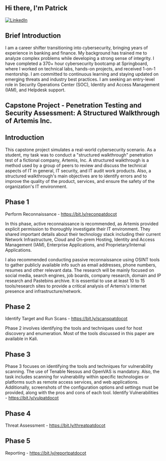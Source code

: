 ## Hi there, I'm Patrick
<a href="www.linkedin.com">[![LinkedIn](https://img.shields.io/badge/LinkedIn-Profile-blue?logo=linkedin&style=flat-square)](https://www.linkedin.com/in/pdct/)

## Brief Introduction

I am a career shifter transitioning into cybersecurity, bringing years of experience in banking and finance. My background has trained me to analyze complex problems while developing a strong sense of integrity. I have completed a 370+ hour cybersecurity bootcamp at Springboard, where I worked on technical labs, hands-on projects, and received 1-on-1 mentorship. I am committed to continuous learning and staying updated on emerging threats and industry best practices. I am seeking an entry-level role in Security Operations Center (SOC), Identity and Access Management (IAM), and Helpdesk support. 


## Capstone Project - Penetration Testing and Security Assessment: A Structured Walkthrough of Artemis Inc.

## Introduction 
This capstone project simulates a real-world cybersecurity scenario. As a student, my task was to conduct a "structured walkthrough" penetration test of a fictional company, Artemis, Inc. A structured walkthrough is a method used by a group of peers to review and discuss the technical aspects of IT in general, IT security, and IT audit work products. Also, a structured walkthrough's main objectives are to identify errors and to improve the quality of the product, services, and ensure the safety of the organization's IT environment. 
## Phase 1
Perform Reconnaissance - https://bit.ly/reconpatdocot

In this phase, active reconnaissance is recommended, as Artemis provided explicit permission to thoroughly investigate their IT environment. They shared important details about their technology stack including their current Network Infrastructure, Cloud and On-prem Hosting, Identity and Access Management (IAM), Enterprise Applications, and Proprietary/Internal Applications.

I also recommended conducting passive reconnaissance using OSINT tools to gather publicly available info such as email addresses, phone numbers, resumes and other relevant data.  The research will be mainly focused on social media, search engines, job boards, company research, domain and IP research and Pastebins archive. It is essential to use at least 10 to 15 tools/research sites to provide a critical analysis of Artemis's internet presence and infrastructure/network.
 
## Phase 2
Identify Target and Run Scans - https://bit.ly/scanspatdocot

Phase 2 involves identifying the tools and techniques used for host discovery and enumeration. Most of the tools discussed in this paper are available in Kali. 
## Phase 3

Phase 3 focuses on identifying the tools and techniques for vulnerability scanning. The use of Tenable Nessus and OpenVAS is mandatory. Also, the task includes scanning for vulnerability within specific technologies or platforms such as remote access services, and web applications. Additionally, screenshots of the configuration options and settings must be provided, along with the pros and cons of each tool. 
Identify Vulnerabilities - https://bit.ly/vulpatdocot
## Phase 4
Threat Assessment - https://bit.ly/threatpatdocot
## Phase 5
Reporting - https://bit.ly/reportpatdocot
